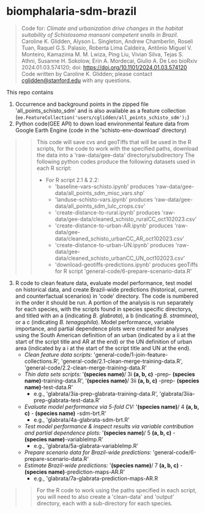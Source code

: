# biomphalaria-sdm-brazil
> Code for: *Climate and urbanization drive changes in the habitat suitability of Schistosoma mansoni competent snails in Brazil*.
Caroline K. Glidden, Alyson L. Singleton, Andrew Chamberlin, Roseli Tuan, Raquel G.S. Palasio, Roberta Lima Caldeira, Antônio Miguel V. Monteiro, Kamazima M. M. Lwiza, Ping Liu, Vivian Silva, Tejas S. Athni, Susanne H. Sokolow, Erin A. Mordecai, Giulio A. De Leo
bioRxiv 2024.01.03.574120; doi: https://doi.org/10.1101/2024.01.03.574120
> Code written by Caroline K. Glidden; please contact cglidden@stanford.edu with any questions.
>
This repo contains
1) Occurrence and background points in the zipped file 'all_points_schisto_sdm' and is also available as a feature collection (```ee.FeatureCollection('users/cglidden/all_points_schisto_sdm');```)
2) Python code(GEE API) to down load environmental feature data from Google Earth Engine (code in the 'schisto-env-download' directory)
 >> This code will save cvs and geoTiffs that will be used in the R scripts, for the code to work with the specified paths, download the data into a 'raw-data/gee-data' directory/subdirectory
> > The following python codes produce the following datasets used in each R script:
> > * For R script 2.1 & 2.2:
> >   *  'baseline-vars-schisto.ipynb' produces 'raw-data/gee-data/all_points_sdm_misc_vars.shp'
> >   *  'landuse-schisto-vars.ipynb' produces 'raw-data/gee-data/all_points_sdm_lulc_crops.csv'
> >   *   'create-distance-to-rural.ipynb' produces 'raw-data/gee-data/cleaned_schisto_ruralCC_oct102023.csv'
> >   *  'create-distance-to-urban-AR.ipynb' produces 'raw-data/gee-data/cleaned_schisto_urbanCC_AR_oct102023.csv'
> >   *  'create-distance-to-urban-UN.ipynb' produces 'raw-data/gee-data/cleaned_schisto_urbanCC_UN_oct102023.csv'
> >   *  'download-geotiffs-predictions.ipynb' produces geoTiffs for R script 'general-code/6-prepare-scenario-data.R'  
3) R code to clean feature data, evaluate model performance, test model on historical data, and create Brazil-wide predictions (historical, current, and counterfactual scenarios) in 'code' directory. The code is numbered in the order it should be run. A portion of the analysis is run separately for each species, with the scripts found in species specific directorys, and titled with an a (indicating *B. glabrata*), a b (indicating *B. straminea*), or a c (indicating *B. tenagophila*). Model performance, variable importance, and partial dependence plots were created for analyses using the South American definition of an urban (indicated by a ii at the start of the script title and AR at the end) or the UN definition of urban area (indicated by a i at the start of the script title and UN at the end).
   * *Clean feature data scripts:* 'general-code/1-join-feature-collections.R', 'general-code/2.1-clean-merge-training-data.R', 'general-code/2.2-clean-merge-training-data.R'
   * *Thin data sets scripts:* '**(species name)**/ 3i **(a, b, c)** -prep- **(species name)**-training-data.R', '**(species name)**/ 3ii **(a, b, c)** -prep- **(species name)**-test-data.R'
     * e.g., 'glabrata/3ia-prep-glabrata-training-data.R', 'glabrata/3iia-prep-glabrata-test-data.R'
   * *Evaluate model performance via 5-fold CV:* '**(species name)**/ 4 **(a, b, c)** - **(species name)** -sdm-brt.R'
     * e.g., 'glabrata/4a-glabrata-sdm-brt.R'
   * *Test model performance & inspect results via variable contribution and partial dependence plots:* '**(species name)**/ 5 **(a, b, c)** - **(species name)**-variableImp.R'
     * e.g., 'glabrata/5a-glabrata-variableImp.R'
   * *Prepare scenario data for Brazil-wide predictions:* 'general-code/6-prepare-scenario-data.R'
   * *Estimate Brazil-wide predictions:* '**(species name)**/ 7 **(a, b, c)** - **(species name)**-prediction-maps-AR.R'
     * e.g., 'glabrata/7a-glabrata-prediction-maps-AR.R
>> For the R code to work using the paths specified in each script, you will need to also create a 'clean-data' and 'output' directory, each with a sub-directory for each species.
